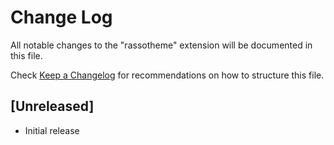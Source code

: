 # Change Log

All notable changes to the "rassotheme" extension will be documented in this file.

Check [Keep a Changelog](http://keepachangelog.com/) for recommendations on how to structure this file.

## [Unreleased]

- Initial release
